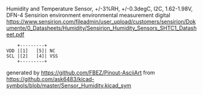 Humidity and Temperature Sensor, +/-3%RH, +/-0.3degC, I2C, 1.62-1.98V, DFN-4
Sensirion environment environmental measurement digital
https://www.sensirion.com/fileadmin/user_upload/customers/sensirion/Dokumente/0_Datasheets/Humidity/Sensirion_Humidity_Sensors_SHTC1_Datasheet.pdf


	    +---------+
	VDD |[1]   [5]| NC
	SCL |[2]   [4]| VSS
	    +---------+


generated by https://github.com/FBEZ/Pinout-AsciiArt from https://github.com/ask6483/kicad-symbols/blob/master/Sensor_Humidity.kicad_sym